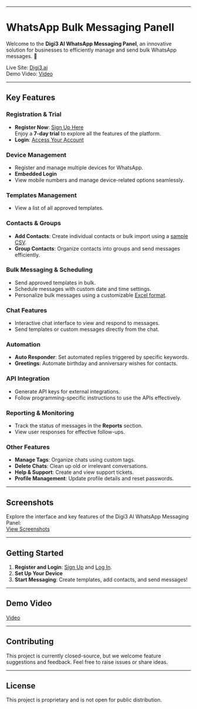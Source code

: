 

---

# WhatsApp Bulk Messaging Panell

Welcome to the **Digi3 AI WhatsApp Messaging Panel**, an innovative solution for businesses to efficiently manage and send bulk WhatsApp messages. 🚀

Live Site: [Digi3.ai](https://digi3.ai/)  
Demo Video: [Video](https://drive.google.com/file/d/1cK8KzbK9Uaz1iAFrvTHoOSugtRwBpJlT/view?usp=sharing)

---

## Key Features

### Registration & Trial
- **Register Now**: [Sign Up Here](https://whatsapp.digi3.in/register/2)  
  Enjoy a **7-day trial** to explore all the features of the platform.  
- **Login**: [Access Your Account](https://whatsapp.digi3.in/login)

### Device Management
- Register and manage multiple devices for WhatsApp.
- **Embedded Login**
- View mobile numbers and manage device-related options seamlessly.

### Templates Management
- View a list of all approved templates.

### Contacts & Groups
- **Add Contacts**: Create individual contacts or bulk import using a [sample CSV](https://whatsapp.digi3.in/uploads/demo-contact.csv).
- **Group Contacts**: Organize contacts into groups and send messages efficiently.

### Bulk Messaging & Scheduling
- Send approved templates in bulk.
- Schedule messages with custom date and time settings.
- Personalize bulk messages using a customizable [Excel format](https://whatsapp.digi3.in/uploads/demo-contact.csv).

### Chat Features
- Interactive chat interface to view and respond to messages.
- Send templates or custom messages directly from the chat.

### Automation
- **Auto Responder**: Set automated replies triggered by specific keywords.
- **Greetings**: Automate birthday and anniversary wishes for contacts.

### API Integration
- Generate API keys for external integrations.  
- Follow programming-specific instructions to use the APIs effectively.

### Reporting & Monitoring
- Track the status of messages in the **Reports** section.
- View user responses for effective follow-ups.

### Other Features
- **Manage Tags**: Organize chats using custom tags.
- **Delete Chats**: Clean up old or irrelevant conversations.
- **Help & Support**: Create and view support tickets.
- **Profile Management**: Update profile details and reset passwords.

---

## Screenshots  
Explore the interface and key features of the Digi3 AI WhatsApp Messaging Panel:  
[View Screenshots](https://drive.google.com/file/d/1_2Hc0LB0wOvozk9qfyNx9KyKNR0C9Cjn/view?usp=sharing)

---

## Getting Started

1. **Register and Login**: [Sign Up](https://whatsapp.digi3.in/register/2) and [Log In](https://whatsapp.digi3.in/login).  
2. **Set Up Your Device** 
3. **Start Messaging**: Create templates, add contacts, and send messages!

---

## Demo Video
[Video](https://drive.google.com/file/d/1cK8KzbK9Uaz1iAFrvTHoOSugtRwBpJlT/view?usp=sharing)

---

## Contributing
This project is currently closed-source, but we welcome feature suggestions and feedback. Feel free to raise issues or share ideas.

---

## License
This project is proprietary and is not open for public distribution.

